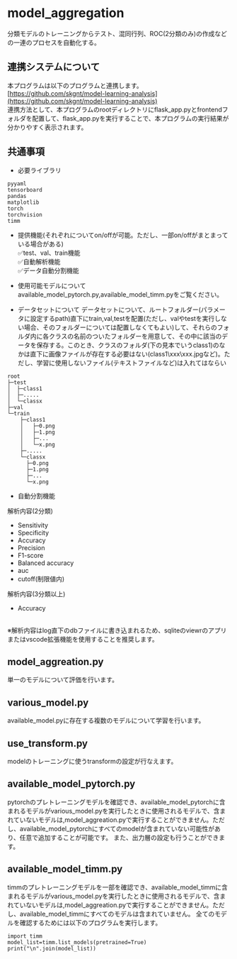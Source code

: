 # model_aggregation
分類モデルのトレーニングからテスト、混同行列、ROC(2分類のみ)の作成などの一連のプロセスを自動化する。


## 連携システムについて  
本プログラムは以下のプログラムと連携します。  
[https://github.com/skgnt/model-learning-analysis](https://github.com/skgnt/model-learning-analysis)  
連携方法として、本プログラムのrootディレクトリにflask_app.pyとfrontendフォルダを配置して、flask_app.pyを実行することで、本プログラムの実行結果が分かりやすく表示されます。

## 共通事項
* 必要ライブラリ
```
pyyaml
tensorboard
pandas
matplotlib
torch
torchvision
timm
```

* 提供機能(それぞれについてon/offが可能。ただし、一部on/offがまとまっている場合がある)  
✅test、val、train機能  
✅自動解析機能  
✅データ自動分割機能

* 使用可能モデルについて  
  available_model_pytorch.py,available_model_timm.pyをご覧ください。  


* データセットについて
データセットについて、ルートフォルダー(パラメータに設定するpath)直下にtrain,val,testを配置(ただし、valやtestを実行しない場合、そのフォルダーについては配置しなくてもよい)して、それらのフォルダ内に各クラスの名前のついたフォルダーを用意して、その中に該当のデータを保存する。このとき、クラスのフォルダ(下の見本でいうclass1)のなかは直下に画像ファイルが存在する必要はない(class1\xxx\xxx.jpgなど)。ただし、学習に使用しないファイル(テキストファイルなど)は入れてはならい
```
root
├─test
│  ├─class1
│  ├─.....
│  └─classx
├─val
└─train
    ├─class1
    │   ├─0.png
    │   ├─1.png
    │   ├─...
    │   └─x.png
    ├─.....
    └─classx
      ├─0.png
      ├─1.png
      ├─...
      └─x.png
```

* 自動分割機能



解析内容(2分類)
* Sensitivity  
* Specificity  
* Accuracy  
* Precision  
* F1-score  
* Balanced accuracy
* auc
* cutoff(制限値内)

解析内容(3分類以上)
* Accuracy
<br>
※解析内容はlog直下のdbファイルに書き込まれるため、sqliteのviewrのアプリまたはvscode拡張機能を使用することを推奨します。


## model_aggreation.py
単一のモデルについて評価を行います。  



## various_model.py
available_model.pyに存在する複数のモデルについて学習を行います。　　


## use_transform.py
modelのトレーニングに使うtransformの設定が行なえます。

## available_model_pytorch.py
pytorchのプレトレーニングモデルを確認でき、available_model_pytorchに含まれるモデルがvarious_model.pyを実行したときに使用されるモデルで、含まれていないモデルは,model_aggreation.pyで実行することができません。ただし、available_model_pytorchにすべてのmodelが含まれていない可能性があり、任意で追加することが可能です。
また、出力層の設定も行うことができます。

## available_model_timm.py
timmのプレトレーニングモデルを一部を確認でき、available_model_timmに含まれるモデルがvarious_model.pyを実行したときに使用されるモデルで、含まれていないモデルは,model_aggreation.pyで実行することができません。ただし、available_model_timmにすべてのモデルは含まれていません。
全てのモデルを確認するためには以下のプログラムを実行します。
```
import timm
model_list=timm.list_models(pretrained=True)
print("\n".join(model_list))
```

